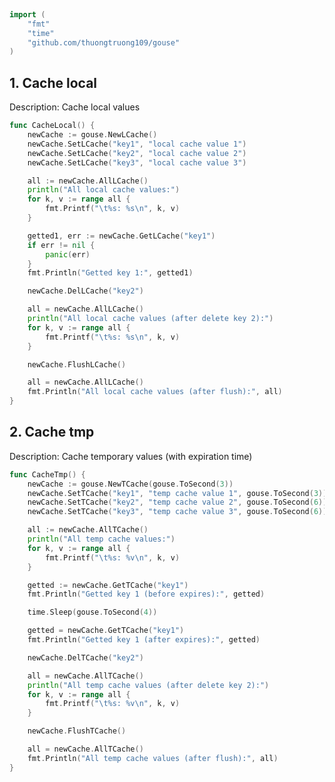 
# <Badge style='font-size: 1.8rem; text-shadow: 1px 1px 2px rgba(0, 0, 0, 0.3); padding: 0.35rem 0.75rem 0.35rem 0;' type='info' text='🔖 Cache' />


```go
import (
	"fmt"
	"time"
	"github.com/thuongtruong109/gouse"
)
```

## 1. Cache local

Description: Cache local values<br>

```go
func CacheLocal() {
	newCache := gouse.NewLCache()
	newCache.SetLCache("key1", "local cache value 1")
	newCache.SetLCache("key2", "local cache value 2")
	newCache.SetLCache("key3", "local cache value 3")

	all := newCache.AllLCache()
	println("All local cache values:")
	for k, v := range all {
		fmt.Printf("\t%s: %s\n", k, v)
	}

	getted1, err := newCache.GetLCache("key1")
	if err != nil {
		panic(err)
	}
	fmt.Println("Getted key 1:", getted1)

	newCache.DelLCache("key2")

	all = newCache.AllLCache()
	println("All local cache values (after delete key 2):")
	for k, v := range all {
		fmt.Printf("\t%s: %s\n", k, v)
	}

	newCache.FlushLCache()

	all = newCache.AllLCache()
	fmt.Println("All local cache values (after flush):", all)
}
```

## 2. Cache tmp

Description: Cache temporary values (with expiration time)<br>

```go
func CacheTmp() {
	newCache := gouse.NewTCache(gouse.ToSecond(3))
	newCache.SetTCache("key1", "temp cache value 1", gouse.ToSecond(3))
	newCache.SetTCache("key2", "temp cache value 2", gouse.ToSecond(6))
	newCache.SetTCache("key3", "temp cache value 3", gouse.ToSecond(6))

	all := newCache.AllTCache()
	println("All temp cache values:")
	for k, v := range all {
		fmt.Printf("\t%s: %v\n", k, v)
	}

	getted := newCache.GetTCache("key1")
	fmt.Println("Getted key 1 (before expires):", getted)

	time.Sleep(gouse.ToSecond(4))

	getted = newCache.GetTCache("key1")
	fmt.Println("Getted key 1 (after expires):", getted)

	newCache.DelTCache("key2")

	all = newCache.AllTCache()
	println("All temp cache values (after delete key 2):")
	for k, v := range all {
		fmt.Printf("\t%s: %v\n", k, v)
	}

	newCache.FlushTCache()

	all = newCache.AllTCache()
	fmt.Println("All temp cache values (after flush):", all)
}
```
